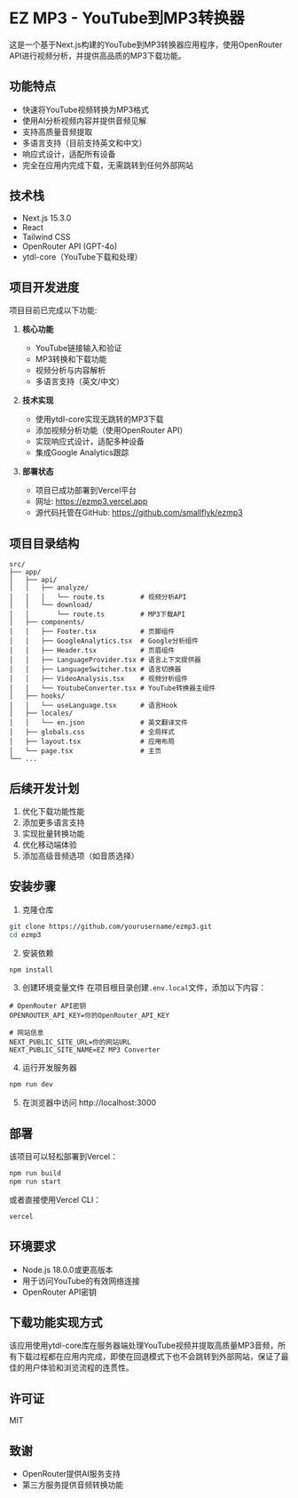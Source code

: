 # EZ MP3 - YouTube到MP3转换器

这是一个基于Next.js构建的YouTube到MP3转换器应用程序，使用OpenRouter API进行视频分析，并提供高品质的MP3下载功能。

## 功能特点

- 快速将YouTube视频转换为MP3格式
- 使用AI分析视频内容并提供音频见解
- 支持高质量音频提取
- 多语言支持（目前支持英文和中文）
- 响应式设计，适配所有设备
- 完全在应用内完成下载，无需跳转到任何外部网站

## 技术栈

- Next.js 15.3.0
- React
- Tailwind CSS
- OpenRouter API (GPT-4o)
- ytdl-core（YouTube下载和处理）

## 项目开发进度

项目目前已完成以下功能:

1. **核心功能**
   - YouTube链接输入和验证
   - MP3转换和下载功能
   - 视频分析与内容解析
   - 多语言支持（英文/中文）

2. **技术实现**
   - 使用ytdl-core实现无跳转的MP3下载
   - 添加视频分析功能（使用OpenRouter API）
   - 实现响应式设计，适配多种设备
   - 集成Google Analytics跟踪

3. **部署状态**
   - 项目已成功部署到Vercel平台
   - 网址: https://ezmp3.vercel.app
   - 源代码托管在GitHub: https://github.com/smallflyk/ezmp3

## 项目目录结构

```
src/
├── app/
│   ├── api/
│   │   ├── analyze/
│   │   │   └── route.ts         # 视频分析API
│   │   └── download/
│   │       └── route.ts         # MP3下载API
│   ├── components/
│   │   ├── Footer.tsx           # 页脚组件
│   │   ├── GoogleAnalytics.tsx  # Google分析组件
│   │   ├── Header.tsx           # 页眉组件
│   │   ├── LanguageProvider.tsx # 语言上下文提供器
│   │   ├── LanguageSwitcher.tsx # 语言切换器
│   │   ├── VideoAnalysis.tsx    # 视频分析组件
│   │   └── YoutubeConverter.tsx # YouTube转换器主组件
│   ├── hooks/
│   │   └── useLanguage.tsx      # 语言Hook
│   ├── locales/
│   │   └── en.json              # 英文翻译文件
│   ├── globals.css              # 全局样式
│   ├── layout.tsx               # 应用布局
│   └── page.tsx                 # 主页
└── ...
```

## 后续开发计划

1. 优化下载功能性能
2. 添加更多语言支持
3. 实现批量转换功能
4. 优化移动端体验
5. 添加高级音频选项（如音质选择）

## 安装步骤

1. 克隆仓库
```bash
git clone https://github.com/yourusername/ezmp3.git
cd ezmp3
```

2. 安装依赖
```bash
npm install
```

3. 创建环境变量文件
在项目根目录创建`.env.local`文件，添加以下内容：
```
# OpenRouter API密钥
OPENROUTER_API_KEY=你的OpenRouter_API_KEY

# 网站信息
NEXT_PUBLIC_SITE_URL=你的网站URL
NEXT_PUBLIC_SITE_NAME=EZ MP3 Converter
```

4. 运行开发服务器
```bash
npm run dev
```

5. 在浏览器中访问 http://localhost:3000

## 部署

该项目可以轻松部署到Vercel：

```bash
npm run build
npm run start
```

或者直接使用Vercel CLI：

```bash
vercel
```

## 环境要求

- Node.js 18.0.0或更高版本
- 用于访问YouTube的有效网络连接
- OpenRouter API密钥

## 下载功能实现方式

该应用使用ytdl-core库在服务器端处理YouTube视频并提取高质量MP3音频，所有下载过程都在应用内完成，即使在回退模式下也不会跳转到外部网站，保证了最佳的用户体验和浏览流程的连贯性。

## 许可证

MIT

## 致谢

- OpenRouter提供AI服务支持
- 第三方服务提供音频转换功能
